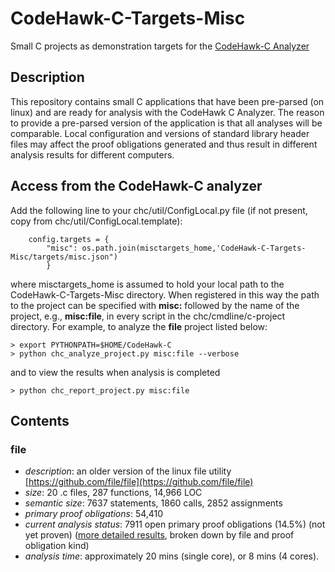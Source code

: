 # CodeHawk-C-Targets-Misc
Small C projects as demonstration targets for the
[CodeHawk-C Analyzer](https://github.com/kestreltechnology/CodeHawk-C)

## Description
This repository contains small C applications that have been
pre-parsed (on linux) and are ready for analysis with the
CodeHawk C Analyzer. The reason to provide a pre-parsed
version of the application is that all analyses will be
comparable. Local configuration and versions of standard
library header files may affect the proof obligations generated
and thus result in different analysis results for different
computers.

## Access from the CodeHawk-C analyzer

Add the following line to your chc/util/ConfigLocal.py file (if not
present, copy from chc/util/ConfigLocal.template):
```
    config.targets = {
        "misc": os.path.join(misctargets_home,'CodeHawk-C-Targets-Misc/targets/misc.json")
        }
```
where misctargets_home is assumed to hold your local path to the
CodeHawk-C-Targets-Misc directory. When registered in this way the
path
to the project can be specified with **misc:** followed by the name
of the project, e.g., **misc:file**, in every
script in the chc/cmdline/c-project directory. For example, to analyze
the **file** project listed below:
```
> export PYTHONPATH=$HOME/CodeHawk-C
> python chc_analyze_project.py misc:file --verbose
```
and to view the results when analysis is completed
```
> python chc_report_project.py misc:file
```

## Contents

### file

- *description*: an older version of the linux file utility
  [https://github.com/file/file](https://github.com/file/file)
- *size*: 20 .c files, 287 functions, 14,966 LOC
- *semantic size*: 7637 statements, 1860 calls, 2852 assignments
- *primary proof obligations*: 54,410
- *current analysis status*: 7911 open primary proof obligations
  (14.5%) (not yet proven)
  ([more detailed results](targets/file/latestresults/summaryresults.txt),
  broken down by file and proof obligation kind)
- *analysis time*: approximately 20 mins (single core), or
  8 mins (4 cores).
